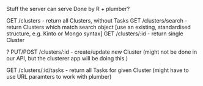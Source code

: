Stuff the server can serve 
Done by R + plumber?



GET /clusters - return all Clusters, without Tasks
GET /clusters/search - return Clusters which match search object [use an existing, standardised structure, e.g. Kinto or Mongo syntax]
GET /clusters/:id - return single Cluster

? PUT/POST /clusters/:id - create/update new Cluster (might not be done in our API, but the clusterer app will be doing this.)

GET /clusters/:id/tasks - return all Tasks for given Cluster (might have to use URL paramters to work with plumber)


